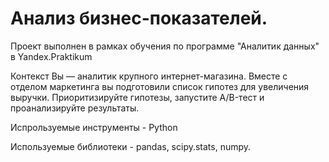 # Анализ бизнес-показателей. 

Проект выполнен в рамках обучения по программе "Аналитик данных" в Yandex.Praktikum

Контекст
Вы — аналитик крупного интернет-магазина. Вместе с отделом маркетинга вы подготовили список гипотез для увеличения выручки.
Приоритизируйте гипотезы, запустите A/B-тест и проанализируйте результаты.  

Испрользуемые инструменты - Python 

Используемые библиотеки - pandas, scipy.stats, numpy.

